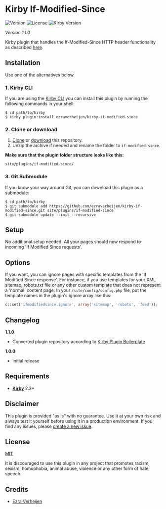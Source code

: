 # Kirby If-Modified-Since

![Version](https://img.shields.io/badge/version-1.1.0-green.svg) ![License](https://img.shields.io/badge/license-MIT-green.svg) ![Kirby Version](https://img.shields.io/badge/Kirby-2.3%2B-red.svg)

*Version 1.1.0*

Kirby plugin that handles the If-Modified-Since HTTP header functionality as described [here](https://varvy.com/ifmodified.html).

## Installation

Use one of the alternatives below.

### 1. Kirby CLI

If you are using the [Kirby CLI](https://github.com/getkirby/cli) you can install this plugin by running the following commands in your shell:

```
$ cd path/to/kirby
$ kirby plugin:install ezraverheijen/kirby-if-modified-since
```

### 2. Clone or download

1. [Clone](https://github.com/ezraverheijen/kirby-if-modified-since.git) or [download](https://github.com/ezraverheijen/kirby-if-modified-since/archive/master.zip) this repository.
2. Unzip the archive if needed and rename the folder to `if-modified-since`.

**Make sure that the plugin folder structure looks like this:**

```
site/plugins/if-modified-since/
```

### 3. Git Submodule

If you know your way around Git, you can download this plugin as a submodule:

```
$ cd path/to/kirby
$ git submodule add https://github.com/ezraverheijen/kirby-if-modified-since.git site/plugins/if-modified-since
$ git submodule update --init --recursive
```

## Setup

No additional setup needed. All your pages should now respond to incoming 'If Modified Since requests'.

## Options

If you want, you can ignore pages with specific templates from the 'If Modified Since response'.
For instance, if you use templates for your XML sitemap, robots.txt file or any other custom template that does not represent a 'normal' content page.
In your `/site/config/config.php` file, put the template names in the plugin's ignore array like this:

```php
c::set('ifmodifiedsince.ignore', array('sitemap', 'robots', 'feed'));
```

## Changelog

**1.1.0**

- Converted plugin repository according to [Kirby Plugin Boilerplate](https://github.com/jenstornell/kirby-boiler-plugin)

**1.0.0**

- Initial release

## Requirements

- [**Kirby**](https://getkirby.com/) 2.3+

## Disclaimer

This plugin is provided "as is" with no guarantee. Use it at your own risk and always test it yourself before using it in a production environment. If you find any issues, please [create a new issue](https://github.com/ezraverheijen/kirby-if-modified-since/issues/new).

## License

[MIT](https://opensource.org/licenses/MIT)

It is discouraged to use this plugin in any project that promotes racism, sexism, homophobia, animal abuse, violence or any other form of hate speech.

## Credits

- [Ezra Verheijen](https://github.com/ezraverheijen)